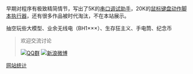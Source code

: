 早期对程序有极致精简情节，写出了5K的[串口调试助手](https://www.cinzy.com/post/bian-xi-chuan-kou-diao-shi-zhu-shou-COMDBG-0.3RC.html)，20K的[鼠标键盘动作脚本执行器](https://www.cinzy.com/post/shu-biao-jian-pan-dong-zuo-jiao-ben-zhi-xing-qi-AutoAll-0.361.html)，还有很多作品被时代淘汰，不在本站展示。

抽空玩些大模型、业余无线电（BH1×××）、生存狂主义、手电筒、纪念币

> 欢迎交流讨论
>
>[![QQ群](https://pub.idqqimg.com/wpa/images/group.png)](https://qm.qq.com/cgi-bin/qm/qr?k=NOdmlPd_BSVTG4FPbq9z1BisjR7lcBg-&jump_from=webapi&authKey=2DsccVNFlTlJ8M58VpasTuCRqOqCLLDai1r2LJwNj4+0S8/C8zAl+11wpd0eYLxR)  [![新浪微博](https://cinzy.github.io/picx-images-hosting/sina_weibo.7sn2wcryio.webp)](https://weibo.com/u/1719478201)

[网站统计](https://clicky.com/stats/spy?site_id=101457243)